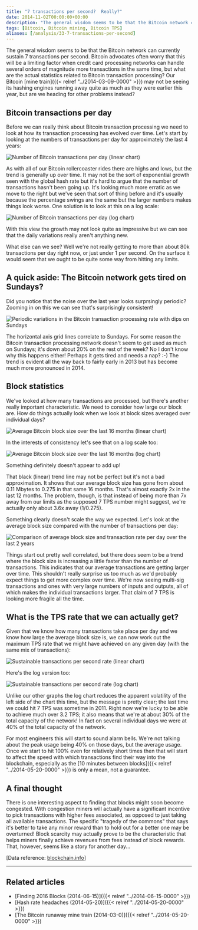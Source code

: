 ```yaml
---
title: "7 transactions per second?  Really?"
date: 2014-11-02T00:00:00+00:00
description: "The general wisdom seems to be that the Bitcoin network can currently sustain 7 transactions per second.  Bitcoin advocates often worry that this will be a limiting factor when credit card processing networks can handle several orders of magnitude more transactions in the same time, but what are the actual statistics related to Bitcoin transaction processing?  Our Bitcoin mine train may not be seeing its hashing engines running away quite as much as they were earlier this year, but are we heading for other problems instead?"
tags: [Bitcoin, Bitcoin mining, Bitcoin TPS]
aliases: [/analysis/33-7-transactions-per-second]
---
```

The general wisdom seems to be that the Bitcoin network can currently
sustain 7 transactions per second.  Bitcoin advocates often worry that
this will be a limiting factor when credit card processing networks can
handle several orders of magnitude more transactions in the same time,
but what are the actual statistics related to Bitcoin transaction
processing?  Our Bitcoin [mine train]({{< relref "../2014-03-09-0000" >}})
may not be seeing its hashing engines running away quite as much as they
were earlier this year, but are we heading for other problems instead?

## Bitcoin transactions per day

Before we can really think about Bitcoin transaction processing we need
to look at how its transaction processing has evolved over time.  Let's
start by looking at the numbers of transactions per day for
approximately the last 4 years:

![Number of Bitcoin transactions per day (linear chart)](./trans-per-day-linear.png)

As with all of our Bitcoin rollercoaster rides there are highs and lows,
but the trend is generally up over time.  It may not be the sort of
exponential growth seen with the global hash rate but it's hard to
argue that the number of transactions hasn't been going up.  It's
looking much more erratic as we move to the right but we've seen that
sort of thing before and it's usually because the percentage swings are
the same but the larger numbers makes things look worse.  One solution is
to look at this on a log scale:

![Number of Bitcoin transactions per day (log chart)](./trans-per-day-log.png)

With this view the growth may not look quite as impressive but we can
see that the daily variations really aren't anything new.

What else can we see?  Well we're not really getting to more than about
80k transactions per day right now, or just under 1 per second.  On the
surface it would seem that we ought to be quite some way from hitting
any limits.

## A quick aside: The Bitcoin network gets tired on Sundays?

Did you notice that the noise over the last year looks surprsingly
periodic?  Zooming in on this we can see that's surprisingly consistent!

![Periodic variations in the Bitcoin transaction processing rate with dips on Sundays](./sunday-trans.png)

The horizontal axis grid lines correlate to Sundays.  For some reason the
Bitcoin transaction processing network doesn't seem to get used as much
on Sundays; it's down about 20% on the rest of the week?  No I don't
know why this happens either!  Perhaps it gets tired and needs a nap? :-)
The trend is evident all the way back to fairly early in 2013 but has
become much more pronounced in 2014.

## Block statistics

We've looked at how many transactions are processed, but there's
another really important characteristic.  We need to consider how large
our block are.  How do things actually look when we look at block sizes
averaged over individual days?

![Average Bitcoin block size over the last 16 months (linear chart)](./avg-block-size-linear.png)

In the interests of consistency let's see that on a log scale too:

![Average Bitcoin block size over the last 16 months (log chart)](./avg-block-size-log.png)

Something definitely doesn't appear to add up!

That black (linear) trend line may not be perfect but it's not a bad
approximation.  It shows that our average block size has gone from about
0.11 Mbytes to 0.275 in that same 16 months.  That's almost exactly 2x
in the last 12 months.  The problem, though, is that instead of being
more than 7x away from our limits as the supposed 7 TPS number might
suggest, we're actually only about 3.6x away (1/0.275).

Something clearly doesn't scale the way we expected.  Let's look at the
average block size compared with the number of transactions per day:

![Comparison of average block size and transaction rate per day over the last 2 years](./blksize-vs-transactions.png)

Things start out pretty well correlated, but there does seem to be a
trend where the block size is increasing a little faster than the number
of transactions.  This indicates that our average transactions are
getting larger over time.  This shouldn't really surprise us too much as
we'd probably expect things to get more complex over time.  We're now
seeing multi-sig transactions and ones with very large numbers of inputs
and outputs, all of which makes the individual transactions larger.  That
claim of 7 TPS is looking more fragile all the time.

## What is the TPS rate that we can actually get?

Given that we know how many transactions take place per day and we know
how large the average block size is, we can now work out the maximum TPS
rate that we might have achieved on any given day (with the same mix of
transactions):

![Sustainable transactions per second rate (linear chart)](./sustained-trans-per-second-linear.png)

Here's the log version too:

![Sustainable transactions per second rate (log chart)](./sustained-trans-per-second-log.png)

Unlike our other graphs the log chart reduces the apparent volatility of
the left side of the chart this time, but the message is pretty clear;
the last time we could hit 7 TPS was sometime in 2011.  Right now we're
lucky to be able to achieve much over 3.2 TPS; it also means that we're
at about 30% of the total capacity of the network!  In fact on several
individual days we were at 40% of the total capacity of the network.

For most engineers this will start to sound alarm bells.  We're not
talking about the peak usage being 40% on those days, but the average
usage.  Once we start to hit 100% even for relatively short times then
that will start to affect the speed with which transactions find their
way into the blockchain, especially as the [10 minutes between
blocks]({{< relref "../2014-05-20-0000" >}}) is only a mean, not a
guarantee.

## A final thought

There is one interesting aspect to finding that blocks might soon become
congested.  With congestion miners will actually have a significant
incentive to pick transactions with higher fees associated, as opposed
to just taking all available transactions.  The specific "tragedy of the
commons" that says it's better to take any minor reward than to hold
out for a better one may be overturned!  Block scarcity may actually
prove to be the characteristic that helps miners finally achieve
revenues from fees instead of block rewards.  That, however, seems like a
story for another day...

\[Data reference: [blockchain.info](http://blockchain.info)\]

------------------------------------------------------------------------

## Related articles

- [Finding 2016 Blocks (2014-06-15)]({{< relref "../2014-06-15-0000" >}})
- [Hash rate headaches (2014-05-20)]({{< relref "../2014-05-20-0000" >}})
- [The Bitcoin runaway mine train (2014-03-0)]({{< relref "../2014-05-20-0000" >}})
